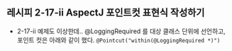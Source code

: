 ## 레시피 2-17-ii AspectJ 포인트컷 표현식 작성하기

* 2-17-ii 예제도 이상한데.. @LoggingRequired 를 대상 클래스 단위에 선언하고, 포인트 컷은 아래와 같이 했다.
  `@Pointcut("within(@LoggingRequired *)")`